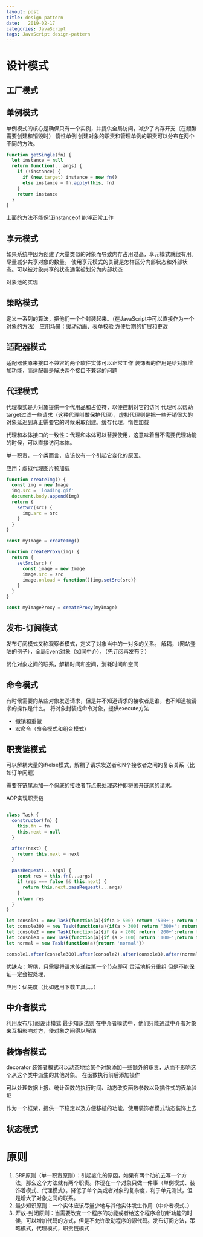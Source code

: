 ```yaml
---
layout: post
title: design pattern
date:   2019-02-17
categories: JavaScript
tags: JavaScript design-pattern
---
```


# 设计模式

## 工厂模式

## 单例模式

单例模式的核心是确保只有一个实例，并提供全局访问，减少了内存开支（在频繁需要创建和销毁时）
惰性单例
创建对象的职责和管理单例的职责可以分布在两个不同的方法。

```js
function getSingle(fn) {
  let instance = null
  return function(...args) {
    if (!instance) {
      if (new.target) instance = new fn()
      else instance = fn.apply(this, fn)
    }
    return instance
  }
}
```

上面的方法不能保证instanceof 能够正常工作

## 享元模式

如果系统中因为创建了大量类似的对象而导致内存占用过高，享元模式就很有用。
尽量减少共享对象的数量。
使用享元模式的关键是怎样区分内部状态和外部状态。可以被对象共享的状态通常被划分为内部状态

对象池的实现

## 策略模式

定义一系列的算法，把他们一个个封装起来。（在JavaScript中可以直接作为一个对象的方法）
应用场景：缓动动画、表单校验
方便后期的扩展和更改

## 适配器模式

适配器使原来接口不兼容的两个软件实体可以正常工作
装饰者的作用是给对象增加功能，而适配器是解决两个接口不兼容的问题

## 代理模式

代理模式是为对象提供一个代用品和占位符，以便控制对它的访问
代理可以帮助target过滤一些请求（这种代理叫做保护代理），虚拟代理则是把一些开销很大的对象延迟到真正需要它的时候采取创建。缓存代理，惰性加载

代理和本体接口的一致性：代理和本体可以替换使用，这意味着当不需要代理功能的时候，可以直接访问本体。

单一职责，一个类而言，应该仅有一个引起它变化的原因。

应用：虚拟代理图片预加载

```js
function createImg() {
  const img = new Image
  img.src = 'loading.gif'
  document.body.append(img)
  return {
    setSrc(src) {
      img.src = src
    }
  }
}

const myImage = createImg()

function createProxy(img) {
  return {
    setSrc(src) {
      const image = new Image
      image.src = src
      image.onload = function(){img.setSrc(src)}
    }
  }
}

const myImageProxy = createProxy(myImage)
```

## 发布-订阅模式

发布订阅模式又称观察者模式，定义了对象当中的一对多的关系。
解耦，（网站登陆的例子），全局Event对象（如同中介），（先订阅再发布？）

弱化对象之间的联系，解耦时间和空间，消耗时间和空间

## 命令模式

有时候需要向某些对象发送请求，但是并不知道请求的接收者是谁，也不知道被请求的操作是什么。
将对象封装成命令对象，提供execute方法

- 撤销和重做
- 宏命令（命令模式和组合模式）

## 职责链模式

可以解耦大量的if/else模式，解耦了请求发送者和N个接收者之间的复杂关系（比如订单问题）

需要在链尾添加一个保底的接收者节点来处理这种即将离开链尾的请求。

AOP实现职责链

```js

class Task {
  constructor(fn) {
    this.fn = fn
    this.next = null
  }

  after(next) {
    return this.next = next
  }

  passRequest(...args) {
    const res = this.fn(...args)
    if (res === false && this.next) {
      return this.next.passRequest(...args)
    }
    return res
  }
}

let console1 = new Task(function(a){if(a > 500) return '500+'; return false})
let console300 = new Task(function(a){if(a > 300) return '300+'; return false})
let console2 = new Task(function(a){if (a > 200) return '200+';return false})
let console3 = new Task(function(a){if (a > 100) return '100+';return false})
let normal = new Task(function(a){return 'normal'})

console1.after(console300).after(console2).after(console3).after(normal)
```

优缺点：解耦，只需要将请求传递给第一个节点即可
灵活地拆分重组
但是不能保证一定会被处理，

应用：优先度（比如选用下载工具。。。）

## 中介者模式

利用发布/订阅设计模式
最少知识法则
在中介者模式中，他们只能通过中介者对象来互相影响对方，使对象之间得以解耦

## 装饰者模式

decorator
装饰者模式可以动态地给某个对象添加一些额外的职责，从而不影响这个从这个类中派生的其他对象。
在函数执行前后添加操作

可以处理数据上报、统计函数的执行时间、动态改变函数参数以及插件式的表单验证

作为一个框架，提供一下稳定以及方便移植的功能，使用装饰者模式动态装饰上去

## 状态模式

# 原则

1. SRP原则（单一职责原则）：引起变化的原因，如果有两个动机去写一个方法，那么这个方法就有两个职责。体现在一个对象只做一件事（单例模式、装饰着模式、代理模式）。降低了单个类或者对象的复杂度，利于单元测试，但是增大了对象之间的联系。
2. 最少知识原则：一个实体应该尽量少地与其他实体发生作用（中介者模式、）
3. 开放-封闭原则：当需要改变一个程序的功能或者给这个程序增加新功能的时候，可以增加代码的方式，但是不允许改动程序的源代码。发布订阅方法，策略模式，代理模式，职责链模式